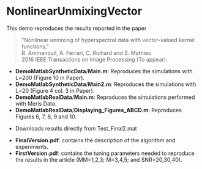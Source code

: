 # NonlinearUnmixingVector
This demo reproduces the results reported in the paper
> "Nonlinear unmixing of hyperspectral data with vector-valued kernel functions,"<br />
> R. Ammanouil, A. Ferrari, C. Richard and S. Mathieu <br />
> 2016 IEEE Transactions on Image Processing (To appear).

- **DemoMatlabSyntheticData**/**Main.m**: Reproduces the simulations with L=200 (Figure 10 in Paper).
- **DemoMatlabSyntheticData**/**Main2.m**: Reproduces the simulations with L=20 (Figure 4 col. 3 in Paper).
- **DemoMatlabRealData**/**Main.m**: Reproduces the simulations performed with Meris Data. 
- **DemoMatlabRealData**/**Displaying_Figures_ABCD.m**: Reproduces Figures 6, 7, 8, 9 and 10. 
 * Downloads results directly from Test_Final2.mat 
- **FinalVersion.pdf**: contains the description of the algorithm and experiments. 
- **FirstVersion.pdf**: contains the tuning parameters needed to reproduce the results in the article (MM=1,2,3; M=3,4,5; and SNR=20,30,40). 
